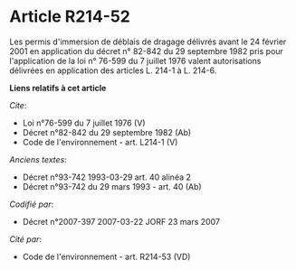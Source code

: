 # Article R214-52

Les permis d'immersion de déblais de dragage délivrés avant le 24 février 2001 en application du décret n° 82-842 du 29
septembre 1982 pris pour l'application de la loi n° 76-599 du 7 juillet 1976 valent autorisations délivrées en application
des articles L. 214-1 à L. 214-6.

**Liens relatifs à cet article**

_Cite_:

  - Loi n°76-599 du 7 juillet 1976 (V)
  - Décret n°82-842 du 29 septembre 1982 (Ab)
  - Code de l'environnement - art. L214-1 (V)

_Anciens textes_:

  - Décret n°93-742 1993-03-29 art. 40 alinéa 2
  - Décret n°93-742 du 29 mars 1993 - art. 40 (Ab)

_Codifié par_:

  - Décret n°2007-397 2007-03-22 JORF 23 mars 2007

_Cité par_:

  - Code de l'environnement - art. R214-53 (VD)
